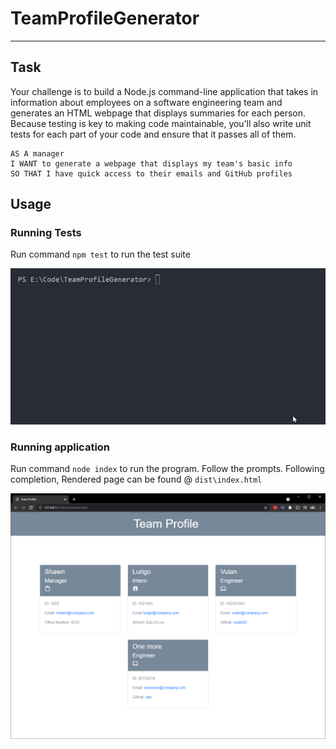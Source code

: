 # TeamProfileGenerator
---

## Task
Your challenge is to build a Node.js command-line application that takes in information about employees on a software engineering team and generates an HTML webpage that displays summaries for each person. Because testing is key to making code maintainable, you’ll also write unit tests for each part of your code and ensure that it passes all of them.

```
AS A manager
I WANT to generate a webpage that displays my team's basic info
SO THAT I have quick access to their emails and GitHub profiles
```

## Usage

### Running Tests

Run command `npm test` to run the test suite

![testSuiteGif](images\testsuite.gif)

### Running application

Run command `node index` to run the program. Follow the prompts. Following completion, Rendered page can be found @ `dist\index.html`

![application](images\application.png)
